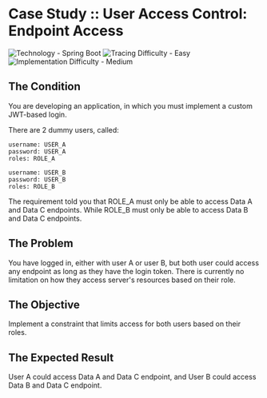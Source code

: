 # Case Study :: User Access Control: Endpoint Access

![Technology - Spring Boot](https://img.shields.io/badge/Technology-Spring_Boot-blue)
![Tracing Difficulty - Easy](https://img.shields.io/badge/Tracing_Difficulty-Easy-blue)
![Implementation Difficulty - Medium](https://img.shields.io/badge/Implementation_Difficulty-Medium-yellow)

## The Condition

You are developing an application, in which you must implement a custom JWT-based login.

There are 2 dummy users, called:

```text
username: USER_A
password: USER_A
roles: ROLE_A
```

```text
username: USER_B
password: USER_B
roles: ROLE_B
```

The requirement told you that ROLE_A must only be able to access Data A and Data C endpoints. While ROLE_B must only be able to access Data B and Data C endpoints.

## The Problem

You have logged in, either with user A or user B, but both user could access any endpoint as long as they have the login token. There is currently no limitation on how they access server's resources based on their role.

## The Objective

Implement a constraint that limits access for both users based on their roles.

## The Expected Result

User A could access Data A and Data C endpoint, and User B could access Data B and Data C endpoint.
